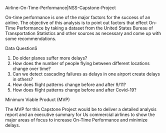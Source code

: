 Airline-On-Time-Performance|NSS-Capstone-Project

On-time performance is one of the major factors for the success of an airline. The objective of this analysis is to point out factors that effect On-Time Performance by taking a dataset from the United States Bureau of Transportation Statistics and other sources as necessary and come up with some recommendations.

Data QuestionS

1. Do older planes suffer more delays?
2. How does the number of people flying between different locations change over time?
3. Can we detect cascading failures as delays in one airport create delays in others?
4. How does flight patterns change before and after 9/11?
5. How does flight patterns change before and after Covid-19?


Minimum Viable Product (MVP)

   The MVP for this Capstone Project would be to deliver a detailed analysis report and an executive summary for Us commercial airlines to show the major areas of focus to increase On-Time Performance and minimize delays.





